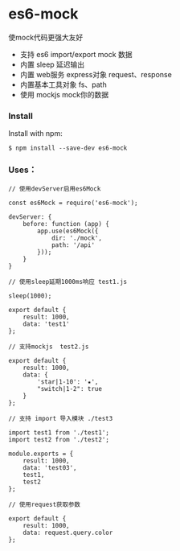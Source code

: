 # es6-mock
使mock代码更强大友好

* 支持 es6 import/export mock 数据
* 内置 sleep 延迟输出
* 内置 web服务 express对象 request、response
* 内置基本工具对象 fs、path
* 使用 mockjs mock你的数据

### Install
Install with npm:

`$ npm install --save-dev es6-mock`

### Uses：

```angular2html
// 使用devServer启用es6Mock

const es6Mock = require('es6-mock');

devServer: {
    before: function (app) {
        app.use(es6Mock({
            dir: './mock',
            path: '/api'
        }));
    }
}
```

```angular2html
// 使用sleep延期1000ms响应 test1.js

sleep(1000);

export default {
    result: 1000,
    data: 'test1'
};
```

```angular2html
// 支持mockjs  test2.js

export default {
    result: 1000,
    data: {
        'star|1-10': '★',
        "switch|1-2": true
    }
};
```

```angular2html
// 支持 import 导入模块 ./test3

import test1 from './test1';
import test2 from './test2';

module.exports = {
    result: 1000,
    data: 'test03',
    test1,
    test2
};

```

```angular2html
// 使用request获取参数

export default {
    result: 1000,
    data: request.query.color
};
```
